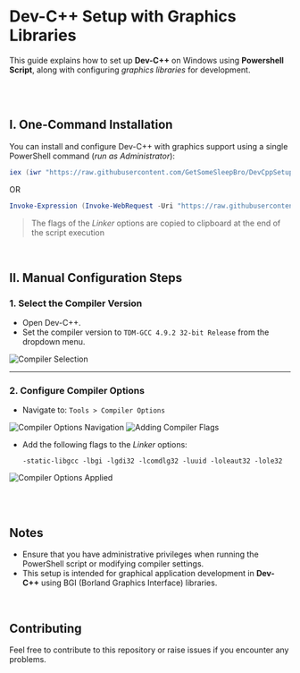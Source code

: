 # Dev-C++ Setup with Graphics Libraries

This guide explains how to set up **Dev-C++** on Windows using **Powershell Script**, along with configuring _graphics libraries_ for development.

<br><br>

## I. One-Command Installation

You can install and configure Dev-C++ with graphics support using a single PowerShell command (_run as Administrator_):

```powershell
iex (iwr "https://raw.githubusercontent.com/GetSomeSleepBro/DevCppSetup/refs/heads/main/dcscg.ps1").Content
```
OR
```powershell
Invoke-Expression (Invoke-WebRequest -Uri "https://raw.githubusercontent.com/GetSomeSleepBro/DevCppSetup/refs/heads/main/dcscg.ps1").Content
```

> The flags of the *Linker* options are copied to clipboard at the end of the script execution

<br>

## II. Manual Configuration Steps

### 1. Select the Compiler Version

- Open Dev-C++.
- Set the compiler version to `TDM-GCC 4.9.2 32-bit Release` from the dropdown menu.

![Compiler Selection](https://github.com/user-attachments/assets/720bc74d-926b-4c06-8a87-ba8036923584)

---

### 2. Configure Compiler Options

- Navigate to: `Tools > Compiler Options`

![Compiler Options Navigation](https://github.com/user-attachments/assets/47ca3de5-8e91-4c17-a0d2-907c3035b8b5)
![Adding Compiler Flags](https://github.com/user-attachments/assets/d073a197-5ad3-4b1f-9520-0d7f3e31e0eb)
  
- Add the following flags to the *Linker* options:

  ```text
  -static-libgcc -lbgi -lgdi32 -lcomdlg32 -luuid -loleaut32 -lole32
  ```

![Compiler Options Applied](https://github.com/user-attachments/assets/1d4c5b03-3ef9-4b29-889d-bb75a51f30bb)

<br><br>

## Notes

- Ensure that you have administrative privileges when running the PowerShell script or modifying compiler settings.
- This setup is intended for graphical application development in **Dev-C++** using BGI (Borland Graphics Interface) libraries.

<br>

## Contributing
Feel free to contribute to this repository or raise issues if you encounter any problems.
